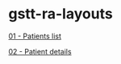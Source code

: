# gstt-ra-layouts

[01 - Patients list](gstt-patients.html) 

[02 - Patient details](gstt-patient.html)